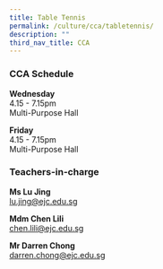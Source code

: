 ```yaml
---
title: Table Tennis
permalink: /culture/cca/tabletennis/
description: ""
third_nav_title: CCA
---
```

### CCA Schedule

**Wednesday**  
4.15 - 7.15pm  
Multi-Purpose Hall

**Friday**  
4.15 - 7.15pm  
Multi-Purpose Hall

### Teachers-in-charge

**Ms Lu Jing**  
[lu.jing@ejc.edu.sg](mailto:lu.jing@ejc.edu.sg)

**Mdm Chen Lili**  
[chen.lili@ejc.edu.sg](mailto:chen.lili@ejc.edu.sg)

**Mr Darren Chong**  
[darren.chong@ejc.edu.sg](mailto:darren.chong@ejc.edu.sg)